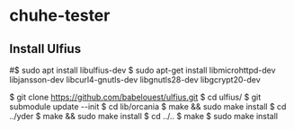# chuhe-tester


## Install Ulfius
#$ sudo apt install libulfius-dev
$ sudo apt-get install libmicrohttpd-dev libjansson-dev libcurl4-gnutls-dev libgnutls28-dev libgcrypt20-dev

$ git clone https://github.com/babelouest/ulfius.git
$ cd ulfius/
$ git submodule update --init
$ cd lib/orcania
$ make && sudo make install
$ cd ../yder
$ make && sudo make install
$ cd ../..
$ make
$ sudo make install